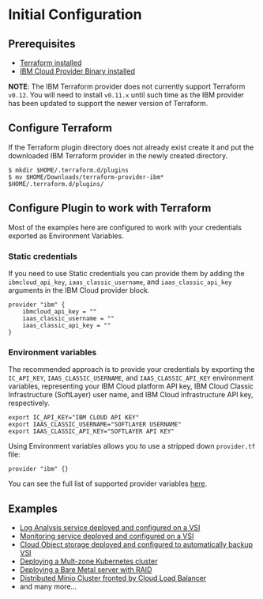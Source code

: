 # Initial Configuration

## Prerequisites

* [Terraform installed](https://www.terraform.io/intro/getting-started/install.html)
* [IBM Cloud Provider Binary installed](https://github.com/IBM-Cloud/terraform-provider-ibm/releases)


**NOTE**: The IBM Terraform provider does not currently support Terraform `v0.12`. You will need to install `v0.11.x` until such time as the IBM provider has been updated to support the newer version of Terraform.

## Configure Terraform

If the Terraform plugin directory does not already exist create it and put the downloaded IBM Terraform provider in the newly created directory. 

```
$ mkdir $HOME/.terraform.d/plugins
$ mv $HOME/Downloads/terraform-provider-ibm* $HOME/.terraform.d/plugins/
```

## Configure Plugin to work with Terraform
Most of the examples here are configured to work with your credentials exported as Environment Variables. 

### Static credentials

If you need to use Static credentials you can provide them by adding the `ibmcloud_api_key`, `iaas_classic_username`, and `iaas_classic_api_key` arguments in the IBM Cloud provider block.

```hcl
provider "ibm" {
    ibmcloud_api_key = ""
    iaas_classic_username = ""
    iaas_classic_api_key = ""
}
```

### Environment variables
The recommended approach is to provide your credentials by exporting the `IC_API_KEY`, `IAAS_CLASSIC_USERNAME`, and `IAAS_CLASSIC_API_KEY` environment variables, representing your IBM Cloud platform API key, IBM Cloud Classic Infrastructure (SoftLayer) user name, and IBM Cloud infrastructure API key, respectively.

```
export IC_API_KEY="IBM CLOUD API KEY"
export IAAS_CLASSIC_USERNAME="SOFTLAYER USERNAME"
export IAAS_CLASSIC_API_KEY="SOFTLAYER API KEY"
```

Using Environment variables allows you to use a stripped down `provider.tf` file:

```
provider "ibm" {}
```

You can see the full list of supported provider variables [here](https://ibm-cloud.github.io/tf-ibm-docs/).


## Examples

* [Log Analysis service deployed and configured on a VSI](loganalysisvsi.md)
* [Monitoring service deployed and configured on a VSI](monitoringvsi.md)
* [Cloud Object storage deployed and configured to automatically backup VSI](vsiwithcosbackup.md)
* [Deploying a Mult-zone Kubernetes cluster](https://github.com/greyhoundforty/IBMCloud-Terraform-Examples/tree/bd0a179b9fb3f1dd3af704073a7e869b252dcd67/KubernetesMultiZoneCluster/README.md)
* [Deploying a Bare Metal server with RAID](baremetalserver.md)
* [Distributed Minio Cluster fronted by Cloud Load Balancer](lbaasminiovsi.md)
* and many more... 

